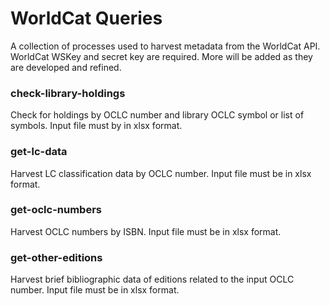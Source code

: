 # WorldCat Queries
A collection of processes used to harvest metadata from the WorldCat API. WorldCat WSKey and secret key are required. More will be added as they are developed and refined.

### check-library-holdings
Check for holdings by OCLC number and library OCLC symbol or list of symbols. Input file must by in xlsx format.

### get-lc-data
Harvest LC classification data by OCLC number. Input file must be in xlsx format.

### get-oclc-numbers
Harvest OCLC numbers by ISBN. Input file must be in xlsx format.

### get-other-editions
Harvest brief bibliographic data of editions related to the input OCLC number. Input file must be in xlsx format.
